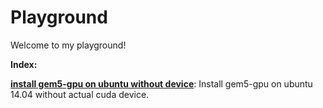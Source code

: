 # Playground

Welcome to my playground! 


**Index:**

**[install gem5-gpu on ubuntu without device](https://github.com/WeijingShi/playground/blob/master/Install-gem5gpu-on-Ubuntu-without-device.md)**: Install gem5-gpu on ubuntu 14.04 without actual cuda device. 
